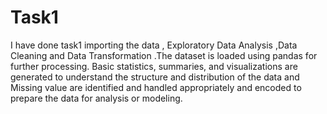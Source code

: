 # Task1
I have done task1 importing the data , Exploratory Data Analysis ,Data Cleaning and Data Transformation .The dataset is loaded using pandas for further processing. Basic statistics, summaries, and visualizations are generated to understand the structure and distribution of the data and Missing value are identified and handled appropriately and encoded to prepare the data for analysis or modeling.
